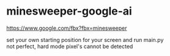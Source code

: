 # minesweeper-google-ai
https://www.google.com/fbx?fbx=minesweeper

set your own starting position for your screen
and run main.py
<br>
not perfect, hard mode pixel's cannot be detected
